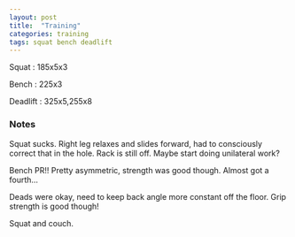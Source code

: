 ```yaml
---
layout: post
title:  "Training"
categories: training
tags: squat bench deadlift
---
```


Squat       :   185x5x3

Bench       :   225x3

Deadlift    :   325x5,255x8

### Notes

Squat sucks. Right leg relaxes and slides forward, had to consciously correct
that in the hole. Rack is still off. Maybe start doing unilateral work?

Bench PR!! Pretty asymmetric, strength was good though. Almost got a fourth...

Deads were okay, need to keep back angle more constant off the floor. Grip
strength is good though!

Squat and couch.
